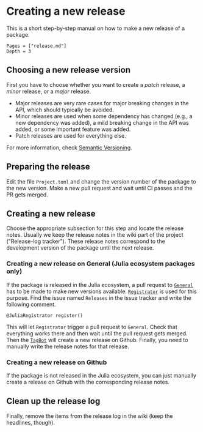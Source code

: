 # Creating a new release

This is a short step-by-step manual on how to make a new release of a package.

```@contents
Pages = ["release.md"]
Depth = 3
```

## Choosing a new release version

First you have to choose whether you want to create a *patch* release, a *minor*
release, or a *major* release.

* Major releases are very rare cases for major breaking changes in the API,
  which should typically be avoided.
* Minor releases are used when some dependency has changed (e.g., a new
  dependency was added), a mild breaking change in the API was added, or some
  important feature was added.
* Patch releases are used for everything else.

For more information, check [Semantic Versioning](https://semver.org/).


## Preparing the release

Edit the file `Project.toml` and change the version number of the package to the
new version. Make a new pull request and wait until CI passes and the PR gets merged.


## Creating a new release

Choose the appropriate subsection for this step and locate the release notes.
Usually we keep the release notes in the wiki part of the project
("Release-log tracker").
These release notes correspond to the development version of the package until
the next release.


### Creating a new release on General (Julia ecosystem packages only)

If the package is released in the Julia ecosystem, a pull request to
[`General`](https://github.com/JuliaRegistries/General) has to be made to make
new versions available.
[`Registrator`](https://juliaregistrator.github.io/) is used for this purpose.
Find the issue named `Releases` in the issue tracker and write the following
comment.

    @JuliaRegistrator register()

This will let `Registrator` trigger a pull request to `General`.
Check that everything works there and then wait until the pull request gets
merged.
Then the [`TagBot`](https://github.com/apps/julia-tagbot) will create a new
release on Github.
Finally, you need to manually write the release notes for that release.


### Creating a new release on Github

If the package is not released in the Julia ecosystem, you can just manually
create a release on Github with the corresponding release notes.


## Clean up the release log

Finally, remove the items from the release log in the wiki (keep the headlines,
though).

